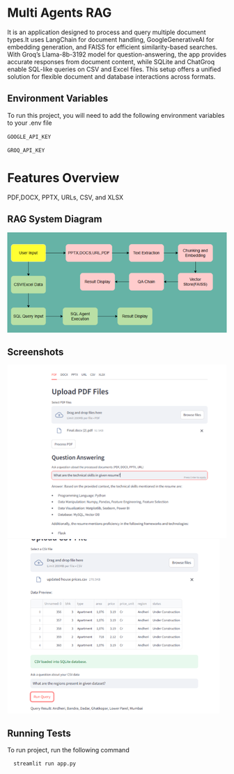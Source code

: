 
# Multi Agents RAG
It is an application designed to process and query multiple document types.It uses LangChain for document handling, GoogleGenerativeAI for embedding generation, and FAISS for efficient similarity-based searches. With Groq’s Llama-8b-3192 model for question-answering, the app provides accurate responses from document content, while SQLite and ChatGroq enable SQL-like queries on CSV and Excel files. This setup offers a unified solution for flexible document and database interactions across formats.

## Environment Variables

To run this project, you will need to add the following environment variables to your .env file

`GOOGLE_API_KEY`

`GROQ_API_KEY`


# Features Overview
PDF,DOCX, PPTX, URLs, CSV, and XLSX

## RAG System Diagram

![App Screenshot](https://github.com/sidheshsahu/RAG/blob/main/Screenshot%202024-11-12%20173604.png)


## Screenshots

![App Screenshot](https://github.com/sidheshsahu/RAG/blob/main/Img%201.png)
![App Screenshot](https://github.com/sidheshsahu/RAG/blob/main/Img%202.png)


## Running Tests

To run project, run the following command

```bash
  streamlit run app.py
```
